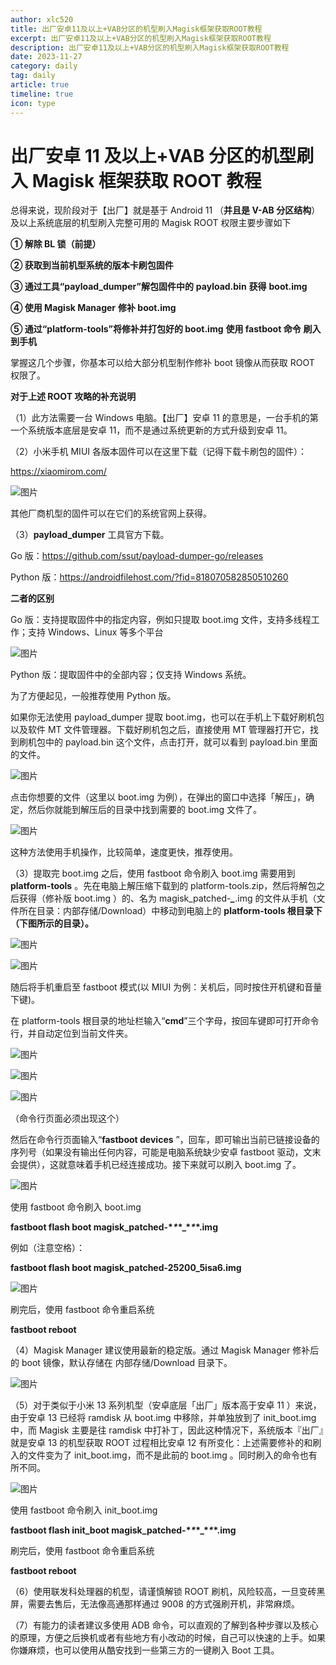 ```yaml
---
author: xlc520
title: 出厂安卓11及以上+VAB分区的机型刷入Magisk框架获取ROOT教程
excerpt: 出厂安卓11及以上+VAB分区的机型刷入Magisk框架获取ROOT教程
description: 出厂安卓11及以上+VAB分区的机型刷入Magisk框架获取ROOT教程
date: 2023-11-27
category: daily
tag: daily
article: true
timeline: true
icon: type
---
```


# 出厂安卓 11 及以上+VAB 分区的机型刷入 Magisk 框架获取 ROOT 教程

总得来说，现阶段对于【出厂】就是基于 Android 11 （**并且是 V-AB 分区结构**）及以上系统底层的机型刷入完整可用的 Magisk ROOT
权限主要步骤如下

**① 解除 BL 锁（****前提****）**

**② 获取到当前机型系统的版本****卡刷包****固件**

**③ 通过工具“payload_dumper”****解包****固件中的** **payload.bin** **获得** **boot.img**

**④ 使用 Magisk Manager** **修补 boot.img**

**⑤ 通过“platform-tools”将修补并打包好的 boot.img** **使用 fastboot 命令** **刷入到手机**

掌握这几个步骤，你基本可以给大部分机型制作修补 boot 镜像从而获取 ROOT 权限了。

**对于上述 ROOT 攻略的补充说明**

（1）此方法需要一台 Windows 电脑。【出厂】安卓 11 的意思是，一台手机的第一个系统版本底层是安卓 11，而不是通过系统更新的方式升级到安卓
11。

（2）小米手机 MIUI 各版本固件可以在这里下载（记得下载卡刷包的固件）：

<https://xiaomirom.com/>

![图片](https://bitbucket.org/xlc520/blogasset/raw/main/images3/640-1700829770473-0.png)

其他厂商机型的固件可以在它们的系统官网上获得。

（3）**payload_dumper** 工具官方下载。

Go 版：<https://github.com/ssut/payload-dumper-go/releases>

Python 版：<https://androidfilehost.com/?fid=818070582850510260>

**二者的区别**

Go 版：支持提取固件中的指定内容，例如只提取 boot.img 文件，支持多线程工作；支持 Windows、Linux 等多个平台

![图片](https://bitbucket.org/xlc520/blogasset/raw/main/images3/640-1700829770473-1.png)

Python 版：提取固件中的全部内容；仅支持 Windows 系统。

为了方便起见，一般推荐使用 Python 版。

如果你无法使用 payload_dumper 提取 boot.img，也可以在手机上下载好刷机包以及软件 MT 文件管理器。下载好刷机包之后，直接使用
MT 管理器打开它，找到刷机包中的 payload.bin 这个文件，点击打开，就可以看到 payload.bin 里面的文件。

![图片](https://bitbucket.org/xlc520/blogasset/raw/main/images3/640-1700829770473-2.png)

点击你想要的文件（这里以 boot.img 为例），在弹出的窗口中选择「解压」，确定，然后你就能到解压后的目录中找到需要的 boot.img 文件了。

![图片](https://bitbucket.org/xlc520/blogasset/raw/main/images3/640-1700829770473-3.png)

这种方法使用手机操作，比较简单，速度更快，推荐使用。

（3）提取完 boot.img 之后，使用 fastboot 命令刷入 boot.img 需要用到 **platform-tools** 。先在电脑上解压缩下载到的
platform-tools.zip，然后将解包之后获得（修补版 boot.img ）的、名为 magisk_patched-*****_*****.img
的文件从手机（文件所在目录：内部存储/Download）中移动到电脑上的 **platform-tools 根目录下（下图所示的目录）。**

![图片](https://bitbucket.org/xlc520/blogasset/raw/main/images3/640-1700829770473-4.png)

![图片](https://bitbucket.org/xlc520/blogasset/raw/main/images3/640-1700829770473-5.png)

随后将手机重启至 fastboot 模式(以 MIUI 为例：关机后，同时按住开机键和音量下键)。

在 platform-tools 根目录的地址栏输入“**cmd**”三个字母，按回车键即可打开命令行，并自动定位到当前文件夹。

![图片](https://bitbucket.org/xlc520/blogasset/raw/main/images3/640-1700829770473-6.jpeg)

![图片](https://bitbucket.org/xlc520/blogasset/raw/main/images3/640-1700829770474-7.gif)

![图片](https://bitbucket.org/xlc520/blogasset/raw/main/images3/640-1700829770474-8.png)

（命令行页面必须出现这个）

然后在命令行页面输入“**fastboot devices**
”，回车，即可输出当前已链接设备的序列号（如果没有输出任何内容，可能是电脑系统缺少安卓 fastboot
驱动，文末会提供），这就意味着手机已经连接成功。接下来就可以刷入
boot.img 了。

![图片](https://bitbucket.org/xlc520/blogasset/raw/main/images3/640-1700829770474-9.png)

使用 fastboot 命令刷入 boot.img

**fastboot flash boot magisk_patched-\**\**\*_\**\**\*.img**

例如（注意空格）：

**fastboot flash boot magisk_patched-****25200****_****5isa6****.img**

![图片](https://bitbucket.org/xlc520/blogasset/raw/main/images3/640-1700829770474-10.png)

刷完后，使用 fastboot 命令重启系统

**fastboot reboot**

（4）Magisk Manager 建议使用最新的稳定版。通过 Magisk Manager 修补后的 boot 镜像，默认存储在 内部存储/Download 目录下。

![图片](https://bitbucket.org/xlc520/blogasset/raw/main/images3/640-1700829770474-11.png)

（5）对于类似于小米 13 系列机型（安卓底层「出厂」版本高于安卓 11 ）来说，由于安卓 13 已经将 ramdisk 从 boot.img 中移除，并单独放到了
init_boot.img 中，而 Magisk 主要是往 ramdisk 中打补丁，因此这种情况下，系统版本『出厂』就是安卓 13 的机型获取 ROOT 过程相比安卓
12 有所变化：上述需要修补的和刷入的文件变为了 init_boot.img，而不是此前的 boot.img 。同时刷入的命令也有所不同。

![图片](https://bitbucket.org/xlc520/blogasset/raw/main/images3/640-1700829770474-12.png)

使用 fastboot 命令刷入 init_boot.img

**fastboot flash init_boot magisk_patched-\**\**\*_\**\**\*.img**

刷完后，使用 fastboot 命令重启系统

**fastboot reboot**

（6）使用联发科处理器的机型，请谨慎解锁 ROOT 刷机，风险较高，一旦变砖黑屏，需要去售后，无法像高通那样通过 9008 的方式强刷开机，非常麻烦。

（7）有能力的读者建议多使用 ADB 命令，可以直观的了解到各种步骤以及核心的原理，方便之后换机或者有些地方有小改动的时候，自己可以快速的上手。如果你嫌麻烦，也可以使用从酷安找到一些第三方的一键刷入
Boot 工具。

